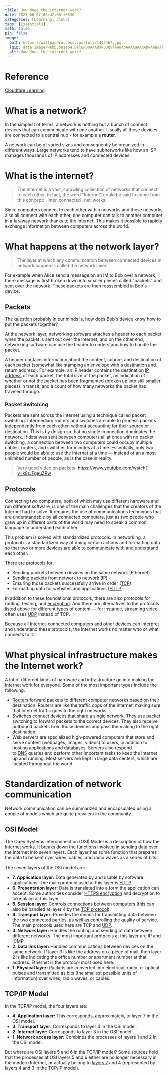```yaml
---
title: How does the internet work?
date: 2023-06-07 08:42:00 +0530
categories: [Learning, Cloud]
tags: [Essentials]
math: false
pin: false
image:
  path: https://wallpaperaccess.com/full/1445467.jpg
  lqip: data:image/webp;base64,UklGRpoAAABXRUJQVlA4WAoAAAAQAAAADwAABwAAQUxQSDIAAAARL0AmbZurmr57yyIiqE8oiG0bejIYEQTgqiDA9vqnsUSI6H+oAERp2HZ65qP/VIAWAFZQOCBCAAAA8AEAnQEqEAAIAAVAfCWkAALp8sF8rgRgAP7o9FDvMCkMde9PK7euH5M1m6VWoDXf2FkP3BqV0ZYbO6NA/VFIAAAA
  alt: How does the internet work?
---
```


# Reference

[Cloudfare Learning](https://www.cloudflare.com/en-gb/learning/network-layer/what-is-the-network-layer/)

# What is a network?

In the simplest of terms, a network is nothing but a bunch of connect devices that can communicate with one another. Usually all these devices are connected to a central hub - for example a **router**.

A network can be of varied sizes and consequently be organized in different ways. Large networks tend to have subnetworks like how an ISP manages thousands of IP addresses and connected devices.

# What is the internet?

> The Internet is a vast, sprawling collection of networks that connect to each other. In fact, the word "Internet" could be said to come from this concept: _inter_connected _net_works.

Since computers connect to each other within networks and these networks also all connect with each other, one computer can talk to another computer in a faraway network thanks to the Internet. This makes it possible to rapidly exchange information between computers across the world.

# What happens at the network layer?

> The layer at which any communication between connected devices in network happen is called the network layer.

For example when Alice send a message on an IM to Bob over a network, there message is first broken down into smaller pieces called "packets" and sent over the network. These packets are then reassembled in Bob's device.

## Packets

The question probably in our minds is, how does Bob's device know how to put the packets together?

At the network layer, networking software attaches a header to each packet when the packet is sent out over the Internet, and on the other end, networking software can use the header to understand how to handle the packet.

A header contains information about the content, source, and destination of each packet (somewhat like stamping an envelope with a destination and return address). For example, an IP header contains the destination [IP address](https://www.cloudflare.com/learning/dns/glossary/what-is-my-ip-address/) of each packet, the total size of the packet, an indication of whether or not the packet has been fragmented (broken up into still smaller pieces) in transit, and a count of how many networks the packet has traveled through.

### Packet Switching

Packets are sent across the Internet using a technique called packet switching. Intermediary routers and switches are able to process packets independently from each other, without accounting for their source or destination. This is by design so that no single connection dominates the network. If data was sent between computers all at once with no packet switching, a connection between two computers could occupy multiple cables, routers, and switches for minutes at a time. Essentially, only two people would be able to use the Internet at a time — instead of an almost unlimited number of people, as is the case in reality.

> Very good video on packets: https://www.youtube.com/watch?v=k8rJFgeuZRw

## Protocols

Connecting two computers, both of which may use different hardware and run different software, is one of the main challenges that the creators of the Internet had to solve. It requires the use of communications techniques that are understandable by all connected computers, just as two people who grew up in different parts of the world may need to speak a common language to understand each other.

This problem is solved with standardized protocols. In networking, a protocol is a standardized way of doing certain actions and formatting data so that two or more devices are able to communicate with and understand each other.

There are protocols for:
- Sending packets between devices on the same network (Ethernet)
- Sending packets from network to network ([IP](https://www.cloudflare.com/learning/ddos/glossary/internet-protocol/))
- Ensuring those packets successfully arrive in order ([TCP](https://www.cloudflare.com/learning/ddos/glossary/tcp-ip/))
- Formatting data for websites and applications ([HTTP](https://www.cloudflare.com/learning/ddos/glossary/hypertext-transfer-protocol-http/))

In addition to these foundational protocols, there are also protocols for routing, testing, and [encryption](https://www.cloudflare.com/learning/ssl/what-is-encryption/). And there are alternatives to the protocols listed above for different types of content — for instance, streaming video often uses [UDP](https://www.cloudflare.com/learning/ddos/glossary/user-datagram-protocol-udp/) instead of TCP.

Because all Internet-connected computers and other devices can interpret and understand these protocols, the Internet works no matter who or what connects to it.

# What physical infrastructure makes the Internet work?

A lot of different kinds of hardware and infrastructure go into making the Internet work for everyone. Some of the most important types include the following:

-   [Routers](https://www.cloudflare.com/learning/network-layer/what-is-a-router/) forward packets to different computer networks based on their destination. Routers are like the traffic cops of the Internet, making sure that Internet traffic goes to the right networks.
-   [Switches](https://www.cloudflare.com/learning/network-layer/what-is-a-network-switch/) connect devices that share a single network. They use packet switching to forward packets to the correct devices. They also receive outbound packets from those devices and pass them along to the right destination.
-   Web servers are specialized high-powered computers that store and serve content (webpages, images, videos) to users, in addition to hosting applications and databases. Servers also respond to [DNS](https://www.cloudflare.com/learning/dns/what-is-dns/) queries and perform other important tasks to keep the Internet up and running. Most servers are kept in large data centers, which are located throughout the world.

# Standardization of network communication

Network communication can be summarized and encapsulated using a couple of models which are quite prevalent in the community.

## OSI Model

The Open Systems Interconnection (OSI) Model is a description of how the Internet works. It breaks down the functions involved in sending data over the Internet into seven layers. Each layer has some function that prepares the data to be sent over wires, cables, and radio waves as a series of bits.

The seven layers of the OSI model are:

-   **7. Application layer:** Data generated by and usable by software applications. The main protocol used at this layer is [HTTP](https://www.cloudflare.com/learning/ddos/glossary/hypertext-transfer-protocol-http/).
-   **6. Presentation layer:** Data is translated into a form the application can accept. Some authorities consider [HTTPS encryption](https://www.cloudflare.com/learning/ssl/what-is-https/) and decryption to take place at this layer.
-   **5. Session layer:** Controls connections between computers (this can also be handled at layer 4 by the [TCP protocol](https://www.cloudflare.com/learning/ddos/glossary/tcp-ip/)).
-   **4. Transport layer:** Provides the means for transmitting data between the two connected parties, as well as controlling the quality of service. The main protocols used here are TCP and [UDP](https://www.cloudflare.com/learning/ddos/glossary/user-datagram-protocol-udp/).
-   **3. Network layer:** Handles the routing and sending of data between different networks. The most important protocols at this layer are IP and ICMP.
-   **2. Data link layer:** Handles communications between devices on the same network. If layer 3 is like the address on a piece of mail, then layer 2 is like indicating the office number or apartment number at that address. Ethernet is the protocol most used here.
-   **1. Physical layer:** Packets are converted into electrical, radio, or optical pulses and transmitted as bits (the smallest possible units of information) over wires, radio waves, or cables.

## TCP/IP Model

In the TCP/IP model, the four layers are:

-   **4. Application layer:** This corresponds, approximately, to layer 7 in the OSI model.
-   **3. Transport layer:** Corresponds to layer 4 in the OSI model.
-   **2. Internet layer:** Corresponds to layer 3 in the OSI model.
-   **1. Network access layer:** Combines the processes of layers 1 and 2 in the OSI model.

But where are OSI layers 5 and 6 in the TCP/IP model? Some sources hold that the processes at OSI layers 5 and 6 either are no longer necessary in the modern Internet, or actually belong to [layers 7](https://www.cloudflare.com/learning/ddos/what-is-layer-7/) and 4 (represented by layers 4 and 3 in the TCP/IP model).

